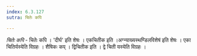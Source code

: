 ```yaml
---
index: 6.3.127
sutra: चितेः कपि

---
```

_चितेः कपि_ - चितेः कपि । 'दीर्घ' इति शेषः । एकचितीक इति ।अग्न्याख्यस्थण्डिलविशेष॑ इति शेषः । एका चितिर्यस्येति विग्रहः । शैषिकः कप् । द्विचितीक इति । द्वे चिती यस्येति विग्रहः ।